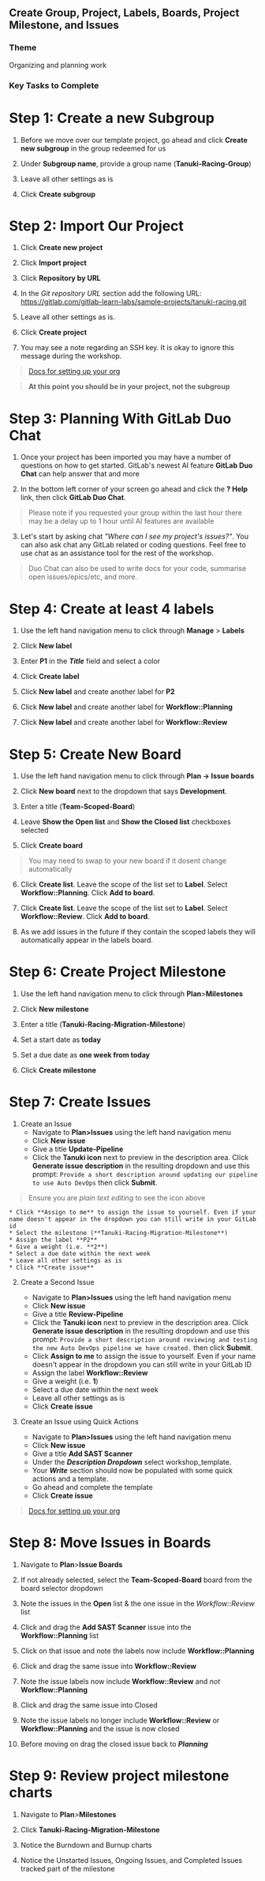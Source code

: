 ## Create Group, Project, Labels, Boards, Project Milestone, and Issues

### Theme

Organizing and planning work

### Key Tasks to Complete

# Step 1: Create a new Subgroup

1. Before we move over our template project, go ahead and click **Create new subgroup** in the group redeemed for us
  
2. Under **Subgroup name**, provide a group name (**Tanuki-Racing-Group**)

3. Leave all other settings as is

4. Click **Create subgroup**
 
# Step 2: Import Our Project

1. Click **Create new project**
  
2. Click **Import project**
  
3. Click **Repository by URL**
  
4. In the _Git repository URL_ section add the following URL: https://gitlab.com/gitlab-learn-labs/sample-projects/tanuki-racing.git
  
5. Leave all other settings as is.
  
6. Click **Create project**
  
7. You may see a note regarding an SSH key. It is okay to ignore this message during the workshop.

> [Docs for setting up your org](https://docs.gitlab.com/ee/topics/set_up_organization.html)

> **At this point you should be in your project, not the subgroup**

# Step 3: Planning With GitLab Duo Chat

1. Once your project has been imported you may have a number of questions on how to get started. GitLab's newest AI feature **GitLab Duo Chat** can help answer that and more
  
2. In the bottom left corner of your screen go ahead and click the **? Help** link, then click **GitLab Duo Chat**.

  > Please note if you requested your group within the last hour there may be a delay up to 1 hour until AI features are available

3. Let's start by asking chat _"Where can I see my project's issues?"_. You can also ask chat any GitLab related or coding questions. Feel free to use chat as an assistance tool for the rest of the workshop.

  > Duo Chat can also be used to write docs for your code, summarise open issues/epics/etc, and more.

# Step 4: Create at least 4 labels

1. Use the left hand navigation menu to click through **Manage** > **Labels**
  
2. Click **New label**
  
3. Enter **P1** in the ***Title*** field and select a color
  
4. Click **Create label**
  
5. Click **New label** and create another label for **P2**
  
6. Click **New label** and create another label for **Workflow::Planning**
  
7. Click **New label** and create another label for **Workflow::Review**

# Step 5: Create New Board

1. Use the left hand navigation menu to click through **Plan -> Issue boards**
  
2. Click **New board** next to the dropdown that says **Development**.

3. Enter a title (**Team-Scoped-Board**)
  
4. Leave **Show the Open list** and **Show the Closed list** checkboxes selected
  
5. Click **Create board**

> You may need to swap to your new board if it dosent change automatically
  
6. Click **Create list**. Leave the scope of the list set to **Label**. Select **Workflow::Planning**. Click **Add to board**.
  
7. Click **Create list**. Leave the scope of the list set to **Label**. Select **Workflow::Review**. Click **Add to board**.
  
8. As we add issues in the future if they contain the scoped labels they will automatically appear in the labels board.

# Step 6: Create Project Milestone

1. Use the left hand navigation menu to click through **Plan**>**Milestones**
  
2. Click **New milestone**
  
3. Enter a title (**Tanuki-Racing-Migration-Milestone**)
  
4. Set a start date as **today**
  
5. Set a due date as **one week from today**
  
6. Click **Create milestone**

# Step 7: Create Issues

1. Create an Issue
    * Navigate to **Plan>Issues** using the left hand navigation menu
    * Click **New issue**
    * Give a title **Update-Pipeline**
    * Click the **Tanuki icon** next to preview in the description area. Click **Generate issue description** in the resulting dropdown and use this prompt: `Provide a short description around updating our pipeline to use Auto DevOps` then click **Submit**.

> Ensure you are _plain text editing_ to see the icon above

    * Click **Assign to me** to assign the issue to yourself. Even if your name doesn't appear in the dropdown you can still write in your GitLab id
    * Select the milestone (**Tanuki-Racing-Migration-Milestone**)
    * Assign the label **P2**
    * Give a weight (i.e. **2**)
    * Select a due date within the next week
    * Leave all other settings as is
    * Click **Create issue**

2. Create a Second Issue
    * Navigate to **Plan>Issues** using the left hand navigation menu
    * Click **New issue**
    * Give a title **Review-Pipeline**
    * Click the **Tanuki icon** next to preview in the description area. Click **Generate issue description** in the resulting dropdown and use this prompt:
     `Provide a short description around reviewing and testing the new Auto DevOps pipeline we have created.` then click **Submit**.
    * Click **Assign to me** to assign the issue to yourself. Even if your name doesn't appear in the dropdown you can still write in your GitLab ID
    * Assign the label **Workflow::Review**
    * Give a weight (i.e. **1**)
    * Select a due date within the next week
    * Leave all other settings as is
    * Click **Create issue**

3. Create an Issue using Quick Actions
    * Navigate to **Plan>Issues** using the left hand navigation menu
    * Click **New issue**
    * Give a title **Add SAST Scanner**
    * Under the ***Description Dropdown*** select workshop_template.
    * Your ***Write*** section should now be populated with some quick actions and a template. 
    * Go ahead and complete the template
    * Click **Create issue**

> [Docs for setting up your org](https://docs.gitlab.com/ee/user/project/quick_actions.html)

# Step 8: Move Issues in Boards

1. Navigate to **Plan**>**Issue Boards**
  
2. If not already selected, select the **Team-Scoped-Board** board from the board selector dropdown
  
3. Note the issues in the **Open** list & the one issue in the _Workflow::Review_ list
  
4. Click and drag the **Add SAST Scanner** issue into the **Workflow::Planning** list
  
5. Click on that issue and note the labels now include **Workflow::Planning**
  
6. Click and drag the same issue into **Workflow::Review**
  
7. Note the issue labels now include **Workflow::Review** and *not* **Workflow::Planning**
  
8. Click and drag the same issue into Closed
  
9. Note the issue labels no longer include **Workflow::Review** or **Workflow::Planning** and the issue is now closed
  
10. Before moving on drag the closed issue back to ***Planning***

# Step 9: Review project milestone charts
  
1. Navigate to **Plan**>**Milestones**
  
2. Click **Tanuki-Racing-Migration-Milestone**
  
3. Notice the Burndown and Burnup charts
  
4. Notice the Unstarted Issues, Ongoing Issues, and Completed Issues tracked part of the milestone


